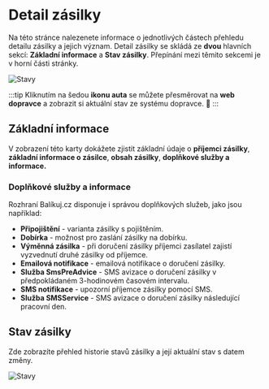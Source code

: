 ﻿---
sidebar_position: 1
---

# Detail zásilky

Na této stránce nalezenete informace o jednotlivých částech přehledu detailu zásilky a jejich význam. Detail zásilky se skládá ze **dvou** hlavních sekcí: **Základní informace** a **Stav zásilky**.
Přepínání mezi těmito sekcemi je v horní části stránky.


![Stavy](/img/package/overview/package-detail.png)

:::tip
Kliknutím na šedou **ikonu auta** se můžete přesměrovat na **web dopravce** a zobrazit si aktuální stav ze systému dopravce. :eyes:
:::
## Základní informace

V zobrazení této karty dokážete zjistit základní údaje o **příjemci zásilky**, **základní informace o zásilce**, **obsah zásilky**, **doplňkové služby a informace.**


### Doplňkové služby a informace
Rozhraní Balíkuj.cz disponuje i správou doplňkových služeb, jako jsou například: 

- **Připojištění** - varianta zásilky s pojištěním.
- **Dobírka** - možnost pro zaslání zásilky na dobírku.
- **Výměnná zásilka** - při doručení zásilky příjemci zasílatel zajistí vyzvednutí druhé zásilky od příjemce.
- **Emailová notifikace** - emailová notifikace o doručení zásilky.
- **Služba SmsPreAdvice** - SMS avizace o doručení zásilky v předpokládaném 3-hodinovém časovém intervalu.
- **SMS notifikace** - upozorní příjemce zásilky pomocí SMS.
- **Služba SMSService** - SMS avizace o doručení zásilky následující pracovní den.



## Stav zásilky
Zde zobrazíte přehled historie stavů zásilky a její aktuální stav s datem změny.

![Stavy](/img/package/overview/state-history.png)


